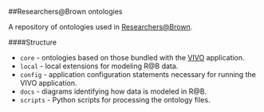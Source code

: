 
##Researchers@Brown ontologies

A repository of ontologies used in [Researchers@Brown](https://vivo.brown.edu/).

####Structure

* `core` - ontologies based on those bundled with the [VIVO](http://vivoweb.org) application.
* `local` - local extensions for modeling R@B data.
* `config` - application configuration statements necessary for running the VIVO application.
* `docs` - diagrams identifying how data is modeled in R@B.
* `scripts` - Python scripts for processing the ontology files.




